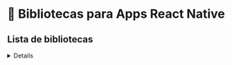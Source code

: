 # 🐰 Bibliotecas para Apps React Native

## Lista de bibliotecas

<details>

- **emc-native-ui:** Biblioteca de componentes para estilização de interface

</details>